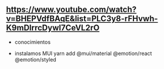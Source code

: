 


## https://www.youtube.com/watch?v=BHEPVdfBAqE&list=PLC3y8-rFHvwh-K9mDlrrcDywl7CeVL2rO

- conocimientos

- instalamos MUI
yarn add @mui/material @emotion/react @emotion/styled











